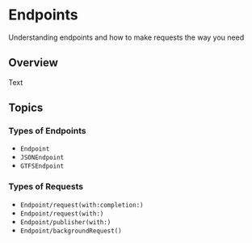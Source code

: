 # Endpoints

Understanding endpoints and how to make requests the way you need

## Overview

<!--@START_MENU_TOKEN@-->Text<!--@END_MENU_TOKEN@-->

## Topics

### Types of Endpoints

- ``Endpoint``
- ``JSONEndpoint``
- ``GTFSEndpoint``

### Types of Requests

- ``Endpoint/request(with:completion:)``
- ``Endpoint/request(with:)``
- ``Endpoint/publisher(with:)``
- ``Endpoint/backgroundRequest()``
